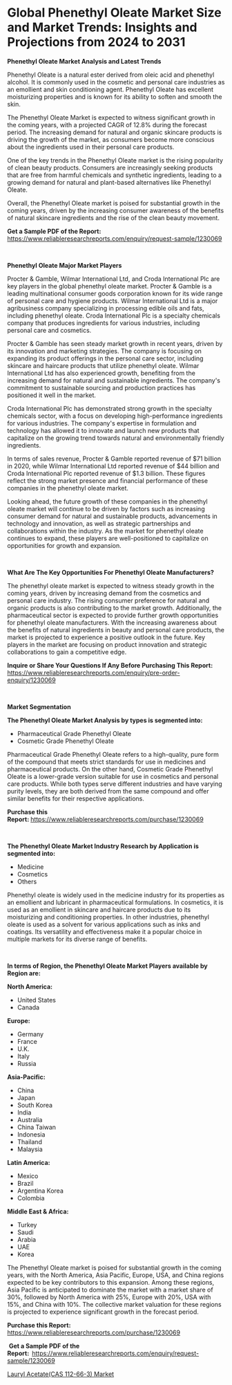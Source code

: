 <p><h1>Global Phenethyl Oleate Market Size and Market Trends: Insights and Projections from 2024 to 2031</h1></p><p><strong>Phenethyl Oleate Market Analysis and Latest Trends</strong></p>
<p><p>Phenethyl Oleate is a natural ester derived from oleic acid and phenethyl alcohol. It is commonly used in the cosmetic and personal care industries as an emollient and skin conditioning agent. Phenethyl Oleate has excellent moisturizing properties and is known for its ability to soften and smooth the skin.</p><p>The Phenethyl Oleate Market is expected to witness significant growth in the coming years, with a projected CAGR of 12.8% during the forecast period. The increasing demand for natural and organic skincare products is driving the growth of the market, as consumers become more conscious about the ingredients used in their personal care products.</p><p>One of the key trends in the Phenethyl Oleate market is the rising popularity of clean beauty products. Consumers are increasingly seeking products that are free from harmful chemicals and synthetic ingredients, leading to a growing demand for natural and plant-based alternatives like Phenethyl Oleate.</p><p>Overall, the Phenethyl Oleate market is poised for substantial growth in the coming years, driven by the increasing consumer awareness of the benefits of natural skincare ingredients and the rise of the clean beauty movement.</p></p>
<p><strong>Get a Sample PDF of the Report:&nbsp;</strong> <a href="https://www.reliableresearchreports.com/enquiry/request-sample/1230069">https://www.reliableresearchreports.com/enquiry/request-sample/1230069</a></p>
<p>&nbsp;</p>
<p><strong>Phenethyl Oleate Major Market Players</strong></p>
<p><p>Procter & Gamble, Wilmar International Ltd, and Croda International Plc are key players in the global phenethyl oleate market. Procter & Gamble is a leading multinational consumer goods corporation known for its wide range of personal care and hygiene products. Wilmar International Ltd is a major agribusiness company specializing in processing edible oils and fats, including phenethyl oleate. Croda International Plc is a specialty chemicals company that produces ingredients for various industries, including personal care and cosmetics.</p><p>Procter & Gamble has seen steady market growth in recent years, driven by its innovation and marketing strategies. The company is focusing on expanding its product offerings in the personal care sector, including skincare and haircare products that utilize phenethyl oleate. Wilmar International Ltd has also experienced growth, benefiting from the increasing demand for natural and sustainable ingredients. The company's commitment to sustainable sourcing and production practices has positioned it well in the market.</p><p>Croda International Plc has demonstrated strong growth in the specialty chemicals sector, with a focus on developing high-performance ingredients for various industries. The company's expertise in formulation and technology has allowed it to innovate and launch new products that capitalize on the growing trend towards natural and environmentally friendly ingredients.</p><p>In terms of sales revenue, Procter & Gamble reported revenue of $71 billion in 2020, while Wilmar International Ltd reported revenue of $44 billion and Croda International Plc reported revenue of $1.3 billion. These figures reflect the strong market presence and financial performance of these companies in the phenethyl oleate market.</p><p>Looking ahead, the future growth of these companies in the phenethyl oleate market will continue to be driven by factors such as increasing consumer demand for natural and sustainable products, advancements in technology and innovation, as well as strategic partnerships and collaborations within the industry. As the market for phenethyl oleate continues to expand, these players are well-positioned to capitalize on opportunities for growth and expansion.</p></p>
<p>&nbsp;</p>
<p><strong>What Are The Key Opportunities For Phenethyl Oleate Manufacturers?</strong></p>
<p><p>The phenethyl oleate market is expected to witness steady growth in the coming years, driven by increasing demand from the cosmetics and personal care industry. The rising consumer preference for natural and organic products is also contributing to the market growth. Additionally, the pharmaceutical sector is expected to provide further growth opportunities for phenethyl oleate manufacturers. With the increasing awareness about the benefits of natural ingredients in beauty and personal care products, the market is projected to experience a positive outlook in the future. Key players in the market are focusing on product innovation and strategic collaborations to gain a competitive edge.</p></p>
<p><strong>Inquire or Share Your Questions If Any Before Purchasing This Report:</strong> <a href="https://www.reliableresearchreports.com/enquiry/pre-order-enquiry/1230069">https://www.reliableresearchreports.com/enquiry/pre-order-enquiry/1230069</a></p>
<p>&nbsp;</p>
<p><strong>Market Segmentation</strong></p>
<p><strong>The Phenethyl Oleate Market Analysis by types is segmented into:</strong></p>
<p><ul><li>Pharmaceutical Grade Phenethyl Oleate</li><li>Cosmetic Grade Phenethyl Oleate</li></ul></p>
<p><p>Pharmaceutical Grade Phenethyl Oleate refers to a high-quality, pure form of the compound that meets strict standards for use in medicines and pharmaceutical products. On the other hand, Cosmetic Grade Phenethyl Oleate is a lower-grade version suitable for use in cosmetics and personal care products. While both types serve different industries and have varying purity levels, they are both derived from the same compound and offer similar benefits for their respective applications.</p></p>
<p><strong>Purchase this Report:&nbsp;</strong><a href="https://www.reliableresearchreports.com/purchase/1230069">https://www.reliableresearchreports.com/purchase/1230069</a></p>
<p>&nbsp;</p>
<p><strong>The Phenethyl Oleate Market Industry Research by Application is segmented into:</strong></p>
<p><ul><li>Medicine</li><li>Cosmetics</li><li>Others</li></ul></p>
<p><p>Phenethyl oleate is widely used in the medicine industry for its properties as an emollient and lubricant in pharmaceutical formulations. In cosmetics, it is used as an emollient in skincare and haircare products due to its moisturizing and conditioning properties. In other industries, phenethyl oleate is used as a solvent for various applications such as inks and coatings. Its versatility and effectiveness make it a popular choice in multiple markets for its diverse range of benefits.</p></p>
<p>&nbsp;</p>
<p><strong>In terms of Region, the Phenethyl Oleate Market Players available by Region are:</strong></p>
<p>
    <p> <strong> North America: </strong>
        <ul>
            <li>United States</li>
            <li>Canada</li>
        </ul>
        </p> 
    <p> <strong> Europe: </strong>
        <ul>
            <li>Germany</li>
            <li>France</li>
            <li>U.K.</li>
            <li>Italy</li>
            <li>Russia</li>
        </ul>
        </p> 
    <p> <strong> Asia-Pacific: </strong>
        <ul>
            <li>China</li>
            <li>Japan</li>
            <li>South Korea</li>
            <li>India</li>
            <li>Australia</li>
            <li>China Taiwan</li>
            <li>Indonesia</li>
            <li>Thailand</li>
            <li>Malaysia</li>
        </ul>
        </p> 
    <p> <strong> Latin America: </strong>
        <ul>
            <li>Mexico</li>
            <li>Brazil</li>
            <li>Argentina Korea</li>
            <li>Colombia</li>
        </ul>
        </p> 
    <p> <strong> Middle East & Africa: </strong>
        <ul>
            <li>Turkey</li>
            <li>Saudi</li>
            <li>Arabia</li>
            <li>UAE</li>
            <li>Korea</li>
        </ul>
    </p>
    </p>
<p><p>The Phenethyl Oleate market is poised for substantial growth in the coming years, with the North America, Asia Pacific, Europe, USA, and China regions expected to be key contributors to this expansion. Among these regions, Asia Pacific is anticipated to dominate the market with a market share of 30%, followed by North America with 25%, Europe with 20%, USA with 15%, and China with 10%. The collective market valuation for these regions is projected to experience significant growth in the forecast period.</p></p>
<p><strong>Purchase this Report: </strong><a href="https://www.reliableresearchreports.com/purchase/1230069">https://www.reliableresearchreports.com/purchase/1230069</a></p>
<p>&nbsp;<strong>Get a Sample PDF of the Report:&nbsp;&nbsp;</strong><a href="https://www.reliableresearchreports.com/enquiry/request-sample/1230069">https://www.reliableresearchreports.com/enquiry/request-sample/1230069</a></p>
<p><strong></strong></p>
<p><p><a href="https://github.com/Sherrillcrooksxa8i18ucf2m/Market-Research-Report-List-1/blob/main/lauryl-acetatecas-112-66-3-market.md">Lauryl Acetate(CAS 112-66-3) Market</a></p></p>